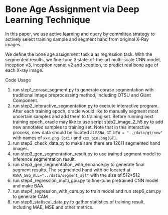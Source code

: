 # Bone Age Assignment via Deep Learning Technique
In this paper, we use active learning and query by committee strategy to actively select training sample and segment hand from original X-Ray images.

We define the bone age assignment task a as regression task. With the segmented results, we fine-tune 3 state-of-the-art multi-scale CNN model, inception v3, inception resnet v2 and xception, to predict real bone age of each X-ray image.

Code Usage
1. run step1_corase_segment.py to generate corase segmentation with traditional image preprocessing method, including OTSU and Giant Component.
2. run step2_interactive_segmentation.py to execute interactive program. After each training epoch, oracle would like to manually segment most uncertain samples and add them to training set.
   Before running next training epoch, oracle may like to use script step2_image_2_h5.py to add new annotated samples to training set. Note that in this interactive process, new data should be located at `RSNA_GT_NEW = "../data/gt/new"` with names of `xxx.png (ori)` and `xxx_bin.png(GT)`.
3. run step3_check_data.py to make sure there are 12611 segmented hand images.
4. run step3_gen_segmentation_result.py to use trained segment model to inference segmentation result.
5. run step3_gen_segmentation_with_enhance.py to generate final segment results. The segmented hand with be located at `RSNA_SEG_ALL="../data/segment_all"` with the size of 512*512
6. run step4_regression_multi_gpu.py to fine-tune pretrained CNN model and make BAA.
7. run step4_regression_with_cam.py to train model and run step6_cam.py to generate CAM
8. run step5_statiscal_data.py to gather statistics of training result, including MAE, MSE and other metrics.
